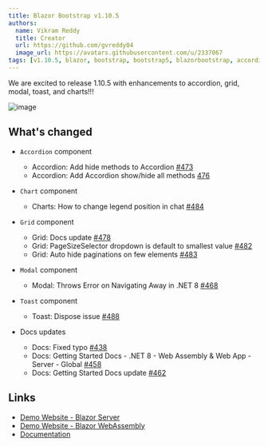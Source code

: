 ```yaml
---
title: Blazor Bootstrap v1.10.5
authors:
  name: Vikram Reddy
  title: Creator
  url: https://github.com/gvreddy04
  image_url: https://avatars.githubusercontent.com/u/2337067
tags: [v1.10.5, blazor, bootstrap, bootstrap5, blazorbootstrap, accordion, charts, grid, modal, toast, docs]
---
```


We are excited to release 1.10.5 with enhancements to accordion, grid, modal, toast, and charts!!!

![image](https://i.imgur.com/GzXuQep.png "Blazor Bootstrap: Gird Component - Freeze columns with fixed header and filters")

<!--truncate-->

## What's changed

- `Accordion` component
  - Accordion: Add hide methods to Accordion [#473](https://github.com/vikramlearning/blazorbootstrap/pull/473)
  - Accordion: Add Accordion show/hide all methods [476](https://github.com/vikramlearning/blazorbootstrap/pull/476)

- `Chart` component
  - Charts: How to change legend position in chat [#484](https://github.com/vikramlearning/blazorbootstrap/pull/484)

- `Grid` component
  - Grid: Docs update [#478](https://github.com/vikramlearning/blazorbootstrap/pull/478)
  - Grid: PageSizeSelector dropdown is default to smallest value [#482](https://github.com/vikramlearning/blazorbootstrap/pull/482)
  - Grid: Auto hide paginations on few elements [#483](https://github.com/vikramlearning/blazorbootstrap/pull/483)

- `Modal` component
  - Modal: Throws Error on Navigating Away in .NET 8 [#468](https://github.com/vikramlearning/blazorbootstrap/pull/468)

- `Toast` component
  - Toast: Dispose issue [#488](https://github.com/vikramlearning/blazorbootstrap/pull/488)

- Docs updates
  - Docs: Fixed typo [#438](https://github.com/vikramlearning/blazorbootstrap/pull/438)
  - Docs: Getting Started Docs - .NET 8 - Web Assembly & Web App - Server - Global [#458](https://github.com/vikramlearning/blazorbootstrap/pull/458)
  - Docs: Getting Started Docs update [#462](https://github.com/vikramlearning/blazorbootstrap/pull/462)

## Links
- [Demo Website - Blazor Server](https://demos.blazorbootstrap.com/)
- [Demo Website - Blazor WebAssembly](https://demos.getblazorbootstrap.com/)
- [Documentation](https://docs.blazorbootstrap.com/)
